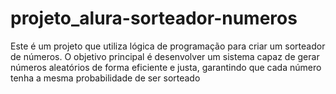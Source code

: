 # projeto_alura-sorteador-numeros
Este é um projeto que utiliza lógica de programação para criar um sorteador de números. O objetivo principal é desenvolver um sistema capaz de gerar números aleatórios de forma eficiente e justa, garantindo que cada número tenha a mesma probabilidade de ser sorteado
